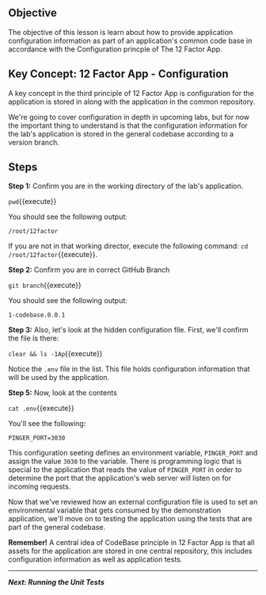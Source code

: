 ## Objective
The objective of this lesson is learn about how to provide application configuration information as part of an application's common code base in accordance with the Configuration princple of The 12 Factor App. 

## Key Concept: 12 Factor App - Configuration
A key concept in the third principle of 12 Factor App is configuration for the application is stored in along with the application in the common repository.

We're going to cover configuration in depth in upcoming labs, but for now the important thing to understand is that the configuration information for the lab's application is stored in the general codebase according to a version branch.


## Steps

**Step 1:** Confirm you are in the working directory of the lab's application.

`pwd`{{execute}}

You should see the following output:

`/root/12factor`

If you are not in that working director, execute the following command: `cd /root/12factor`{{execute}}.

**Step 2:** Confirm you are in correct GitHub Branch

`git branch`{{execute}}

You should see the following output:

`1-codebase.0.0.1`

**Step 3:** Also, let's look at the hidden configuration file. First, we'll confirm the file is there: 

`clear && ls -1Ap`{{execute}}

Notice the `.env` file in the list. This file holds configuration information that will be used by the application.

**Step 5:** Now, look at the contents

`cat .env`{{execute}}

You'll see the following:

`PINGER_PORT=3030`

This configuration seeting defines an environment variable, `PINGER_PORT` and assign the value `3030` to the variable. There is programming logic that is special to the application that reads the value of `PINGER_PORT` in order to determine the port that the application's web server will listen on for incoming requests.

Now that we've reviewed how an external configuration file is used to set an environmental variable that gets consumed by the demonstration application, we'll move on to testing the application using the tests that are part of the general codebase.

**Remember!** A central idea of CodeBase principle in 12 Factor App is that all assets for the application are stored in one central repository, this includes configuration information as well as application tests.

---

***Next: Running the Unit Tests***